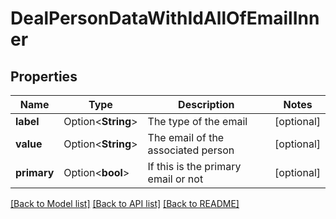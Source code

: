 # DealPersonDataWithIdAllOfEmailInner

## Properties

Name | Type | Description | Notes
------------ | ------------- | ------------- | -------------
**label** | Option<**String**> | The type of the email | [optional]
**value** | Option<**String**> | The email of the associated person | [optional]
**primary** | Option<**bool**> | If this is the primary email or not | [optional]

[[Back to Model list]](../README.md#documentation-for-models) [[Back to API list]](../README.md#documentation-for-api-endpoints) [[Back to README]](../README.md)


